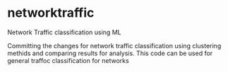 # networktraffic
Network  Traffic classification using ML

Committing the changes for network traffic classification using clustering methids and comparing results for analysis.  This code can be used for general traffoc classification for networks
